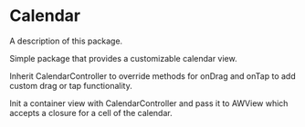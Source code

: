 # Calendar

A description of this package.

Simple package that provides a customizable calendar view.

Inherit CalendarController to override methods for onDrag and onTap to add custom drag or tap functionality.

Init a container view with CalendarController and pass it to AWView which accepts a closure for a cell of the calendar.


